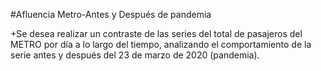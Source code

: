 #Afluencia Metro-Antes y Después de pandemia 

+Se desea realizar un contraste de las series del total de pasajeros del METRO por día a lo largo del tiempo, 
analizando el comportamiento de la serie antes y después del 23 de marzo de 2020 (pandemia).
